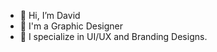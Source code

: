 - 👋 Hi, I’m David
- 👀 I'm a Graphic Designer
- 🌱 I specialize in UI/UX and Branding Designs.

<!---
iamnotdavee/iamnotdavee is a ✨ special ✨ repository because its `README.md` (this file) appears on your GitHub profile.
You can click the Preview link to take a look at your changes.
--->
